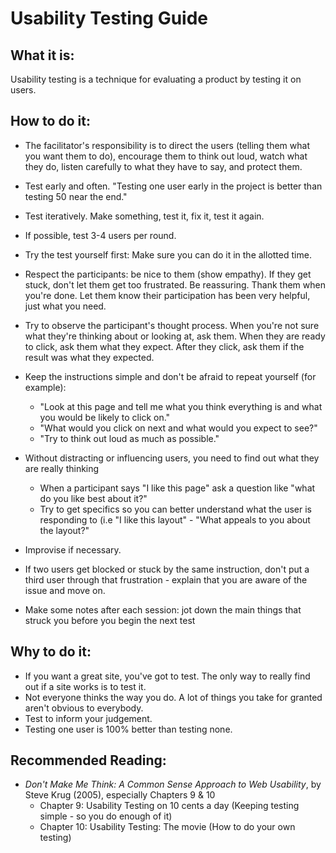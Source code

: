 # Usability Testing Guide

## What it is:

Usability testing is a technique for evaluating a product by testing it on users.

## How to do it:

*   The facilitator's responsibility is to direct the users (telling them what you want them to do), encourage them to think out loud, watch what they do, listen carefully to what they have to say, and protect them.
*   Test early and often. "Testing one user early in the project is better than testing 50 near the end."
*   Test iteratively. Make something, test it, fix it, test it again.
*   If possible, test 3-4 users per round.
*   Try the test yourself first: Make sure you can do it in the allotted time.
*   Respect the participants: be nice to them (show empathy). If they get stuck, don't let them get too frustrated. Be reassuring. Thank them when you're done. Let them know their participation has been very helpful, just what you need.
*   Try to observe the participant's thought process. When you're not sure what they're thinking about or looking at, ask them. When they are ready to click, ask them what they expect. After they click, ask them if the result was what they expected.
*   Keep the instructions simple and don't be afraid to repeat yourself (for example):

    *   "Look at this page and tell me what you think everything is and what you would be likely to click on."
    *   "What would you click on next and what would you expect to see?"
    *   "Try to think out loud as much as possible."

*   Without distracting or influencing users, you need to find out what they are really thinking

    *   When a participant says "I like this page" ask a question like "what do you like best about it?"
    *   Try to get specifics so you can better understand what the user is responding to (i.e "I like this layout" - "What appeals to you about the layout?"

*   Improvise if necessary.
*   If two users get blocked or stuck by the same instruction, don't put a third user through that frustration - explain that you are aware of the issue and move on.
*   Make some notes after each session: jot down the main things that struck you before you begin the next test

## Why to do it:

*   If you want a great site, you've got to test. The only way to really find out if a site works is to test it.
*   Not everyone thinks the way you do. A lot of things you take for granted aren't obvious to everybody.
*   Test to inform your judgement.
*   Testing one user is 100% better than testing none.

## Recommended Reading:

*   *Don't Make Me Think: A Common Sense Approach to Web Usability*, by Steve Krug (2005), especially Chapters 9 & 10
    *   Chapter 9: Usability Testing on 10 cents a day (Keeping testing simple - so you do enough of it)
    *   Chapter 10: Usability Testing: The movie (How to do your own testing)
